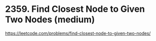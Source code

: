 # 2359. Find Closest Node to Given Two Nodes (medium)

https://leetcode.com/problems/find-closest-node-to-given-two-nodes/

